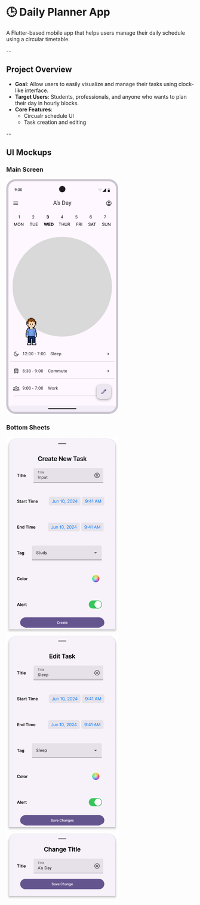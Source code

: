 # 🕒 Daily Planner App

A Flutter-based mobile app that helps users manage their daily schedule using a circular timetable.

--

## Project Overview

- **Goal**: Allow users to easily visualize and manage their tasks using clock-like interface.
- **Target Users**: Students, professionals, and anyone who wants to plan their day in hourly blocks.
- **Core Features**:
    - Circualr schedule UI
    - Task creation and editing

--

## UI Mockups

### Main Screen
<img src="images/ui/home_screen.png" width="300" />

### Bottom Sheets
<img src="images/ui/create_bottom_sheet.png" width="300" />
<img src="images/ui/edit_bottom_sheet.png" width="300" />
<img src="images/ui/change_title_sheet.png" width="300" />

